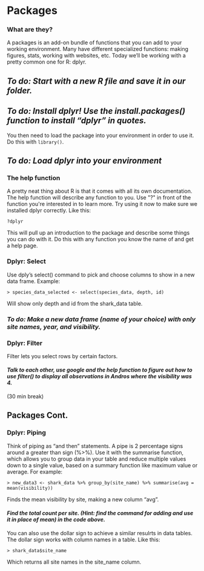 # Packages

### What are they?
A packages is an add-on bundle of functions that you can add to your working environment. Many have different specialized functions: making figures, stats, working with websites, etc. Today we’ll be working with a pretty common one for R: dplyr.

## *To do: Start with a new R file and save it in our folder.*


## *To do: Install dplyr! Use the install.packages() function to install “dplyr” in quotes.*

You then need to load the package into your environment in order to use it. Do this
with ```library()```.

## *To do: Load dplyr into your environment*



### The help function

A pretty neat thing about R is that it comes with all its own documentation. The help function will describe any function to you. Use "?" in front of the function you're interested in to learn more. Try using it now to make sure we installed dplyr correctly. Like this:

```{r}
?dplyr
```
This will pull up an introduction to the package and describe some things you can do with it. Do this with any function you know the name of and get a help page. 


### Dplyr: Select
Use dply’s select() command to pick and choose columns to show in a  new data frame. Example:

```{r}
> species_data_selected <- select(species_data, depth, id)
```

Will show only depth and id from the shark_data table. 

### *To do: Make a new data frame (name of your choice) with only site names, year, and visibility.*

### Dplyr: Filter

Filter lets you select rows by certain factors. 

#### *Talk to each other, use google and the help function to figure out how to use filter() to display all observations in Andros where the visibility was 4.*


(30 min break)


## Packages Cont. 

### Dplyr: Piping 

Think of piping as “and then” statements. A pipe is 2 percentage signs around a greater than sign (%>%). Use it with the summarise function, which allows you to group data in your table and reduce multiple values down to a single value, based on a summary function like maximum value or average. For example:

```{r}
> new_data3 <- shark_data %>% group_by(site_name) %>% summarise(avg = mean(visibility))
```

Finds the mean visibility by site, making a new column “avg”.

#### *Find the total count per site. (Hint: find the command for adding and use it in place of mean) in the code above.*


You can also use the dollar sign to achieve a similar resulrts in data tables. The dollar sign works with column names in a table. Like this:

 ```{r}
> shark_data$site_name
 ```
 
Which returns all site names in the site_name column.

